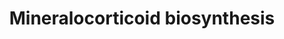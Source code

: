 ---
annotations:
- id: PW:0000010
  parent: classic metabolic pathway
  type: Pathway Ontology
  value: lipid metabolic pathway
- id: PW:0000771
  parent: classic metabolic pathway
  type: Pathway Ontology
  value: mineralocorticoid biosynthetic pathway
- id: PW:0000002
  parent: classic metabolic pathway
  type: Pathway Ontology
  value: classic metabolic pathway
- id: PW:0000773
  parent: classic metabolic pathway
  type: Pathway Ontology
  value: aldosterone biosynthetic pathway
authors:
- Conroy lipids
- Egonw
- DeSl
- LinaSchiffer
description: Mineralocorticoid synthesis and metabolism, which produce adrenal steroid
  hormones from cholesterol. These hromones regulate sodium retention in the kidneys
  and are therefore essential in sodium balance, intravascular volume, and blood pressure
  [PMID:8839934].  The pathway knowledge depicted in this model stems from William
  Griffths.
last-edited: 2023-02-21
organisms:
- Homo sapiens
redirect_from:
- /index.php/Pathway:WP5279
- /instance/WP5279
- /instance/WP5279_rr125494
revision: r125494
schema-jsonld:
- '@context': https://schema.org/
  '@id': https://wikipathways.github.io/pathways/WP5279.html
  '@type': Dataset
  creator:
    '@type': Organization
    name: WikiPathways
  description: Mineralocorticoid synthesis and metabolism, which produce adrenal steroid
    hormones from cholesterol. These hromones regulate sodium retention in the kidneys
    and are therefore essential in sodium balance, intravascular volume, and blood
    pressure [PMID:8839934].  The pathway knowledge depicted in this model stems from
    William Griffths.
  keywords:
  - 11-Dehydrocorticosterone
  - 11-deoxycorticosterone
  - 11β,18,21-trihydroxy-5β-pregnan-3,20-dione
  - 18-Hydroxy-11-dehydrotetrahydrocorticosterone
  - 18-Hydroxycorticosterone
  - 3alpha,11beta,18,21-tetrahydroxy-5beta-pregnan-20-one
  - 3alpha,21-dihydroxy-5beta-pregnane-11,20-dione
  - 5alpha-Dihydrocorticosterone
  - 5alpha-pregnan-21-ol-3,11,20-trione
  - 5beta-Dihydroaldosterone
  - 5beta-Dihydrocorticosterone
  - 5beta-dihydrodeoxycorticosterone
  - 5beta-pregnan-21-ol-3,11,20-trione
  - AKR1C1
  - AKR1C2
  - AKR1C3
  - AKR1C4
  - AKR1D1
  - Aldosterone
  - Aldosterone 18-glucuronide
  - Alfadolone
  - Allotetrahydrocorticosterone
  - CYP11B1
  - CYP11B2
  - CYP21A2
  - Corticosterone
  - HSD11B1
  - HSD11B2
  - Progesterone
  - SRD5A1
  - SRD5A2
  - Tetrahydroaldosterone
  - Tetrahydrocorticosterone
  - UGT1A10
  - UGT2B7
  license: CC0
  name: Mineralocorticoid biosynthesis
seo: CreativeWork
title: Mineralocorticoid biosynthesis
wpid: WP5279
---